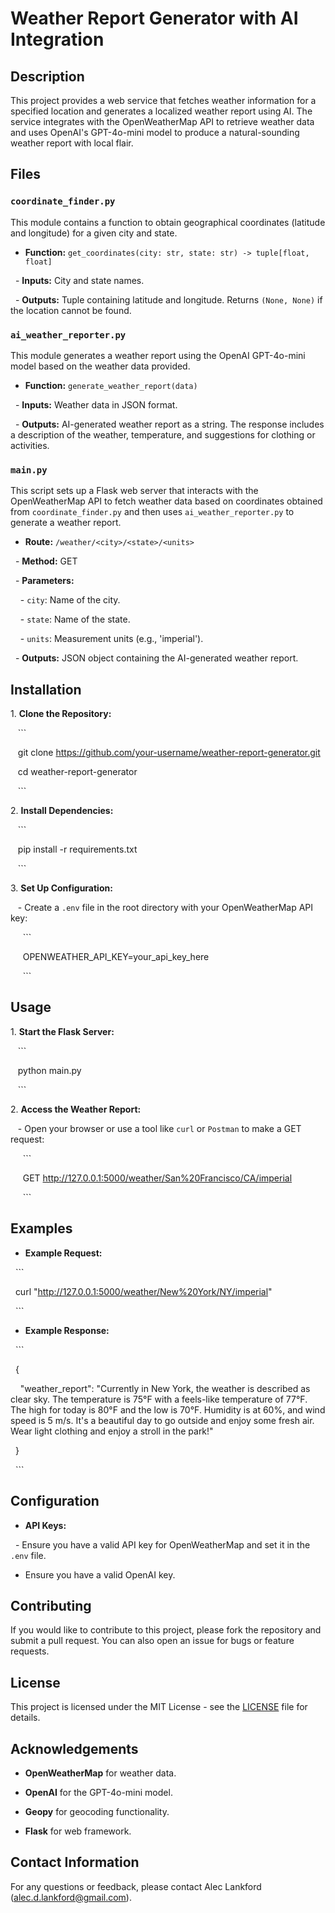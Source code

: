 # Weather Report Generator with AI Integration

## Description

This project provides a web service that fetches weather information for a specified location and generates a localized weather report using AI. The service integrates with the OpenWeatherMap API to retrieve weather data and uses OpenAI's GPT-4o-mini model to produce a natural-sounding weather report with local flair.

## Files

### `coordinate_finder.py`

This module contains a function to obtain geographical coordinates (latitude and longitude) for a given city and state.

- **Function:** `get_coordinates(city: str, state: str) -> tuple[float, float]`

  - **Inputs:** City and state names.

  - **Outputs:** Tuple containing latitude and longitude. Returns `(None, None)` if the location cannot be found.

### `ai_weather_reporter.py`

This module generates a weather report using the OpenAI GPT-4o-mini model based on the weather data provided.

- **Function:** `generate_weather_report(data)`

  - **Inputs:** Weather data in JSON format.

  - **Outputs:** AI-generated weather report as a string. The response includes a description of the weather, temperature, and suggestions for clothing or activities.

### `main.py`

This script sets up a Flask web server that interacts with the OpenWeatherMap API to fetch weather data based on coordinates obtained from `coordinate_finder.py` and then uses `ai_weather_reporter.py` to generate a weather report.

- **Route:** `/weather/<city>/<state>/<units>`

  - **Method:** GET

  - **Parameters:**

    - `city`: Name of the city.

    - `state`: Name of the state.

    - `units`: Measurement units (e.g., 'imperial').

  - **Outputs:** JSON object containing the AI-generated weather report.

## Installation

1\. **Clone the Repository:**

   ```

   git clone https://github.com/your-username/weather-report-generator.git

   cd weather-report-generator

   ```

2\. **Install Dependencies:**

   ```

   pip install -r requirements.txt

   ```

3\. **Set Up Configuration:**

   - Create a `.env` file in the root directory with your OpenWeatherMap API key:

     ```

     OPENWEATHER_API_KEY=your_api_key_here

     ```

## Usage

1\. **Start the Flask Server:**

   ```

   python main.py

   ```

2\. **Access the Weather Report:**

   - Open your browser or use a tool like `curl` or `Postman` to make a GET request:

     ```

     GET http://127.0.0.1:5000/weather/San%20Francisco/CA/imperial

     ```

## Examples

- **Example Request:**

  ```

  curl "http://127.0.0.1:5000/weather/New%20York/NY/imperial"

  ```

- **Example Response:**

  ```

  {

    "weather_report": "Currently in New York, the weather is described as clear sky. The temperature is 75°F with a feels-like temperature of 77°F. The high for today is 80°F and the low is 70°F. Humidity is at 60%, and wind speed is 5 m/s. It's a beautiful day to go outside and enjoy some fresh air. Wear light clothing and enjoy a stroll in the park!"

  }

  ```

## Configuration

- **API Keys:**

  - Ensure you have a valid API key for OpenWeatherMap and set it in the `.env` file.
  - Ensure you have a valid OpenAI key.

## Contributing

If you would like to contribute to this project, please fork the repository and submit a pull request. You can also open an issue for bugs or feature requests.

## License

This project is licensed under the MIT License - see the [LICENSE](LICENSE) file for details.

## Acknowledgements

- **OpenWeatherMap** for weather data.

- **OpenAI** for the GPT-4o-mini model.

- **Geopy** for geocoding functionality.

- **Flask** for web framework.

## Contact Information

For any questions or feedback, please contact Alec Lankford (alec.d.lankford@gmail.com).
